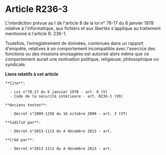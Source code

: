 # Article R236-3

L'interdiction prévue au I de l'article 8 de la loi n° 78-17 du 6 janvier 1978 relative à l'informatique, aux fichiers et aux
libertés s'applique au traitement mentionné à l'article R. 236-1. 

Toutefois, l'enregistrement de données, contenues dans un rapport d'enquête, relatives à un comportement incompatible avec
l'exercice des fonctions ou des missions envisagées est autorisé alors même que ce comportement aurait une motivation
politique, religieuse, philosophique ou syndicale.

**Liens relatifs à cet article**

	**Cite**:

	  - Loi n°78-17 du 6 janvier 1978 - art. 8 (V)
	  - Code de la sécurité intérieure - art. R236-1 (VD)

	**Anciens textes**:

	  - Décret n°2009-1250 du 16 octobre 2009 - art. 3 (VT)

	**Codifié par**:

	  - Décret n°2013-1113 du 4 décembre 2013 - art.

	**Créé par**:

	  - Décret n°2013-1113 du 4 décembre 2013 - art.
